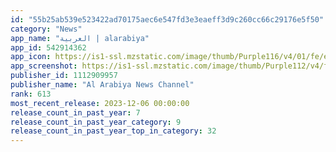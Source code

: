 ```yaml
---
id: "55b25ab539e523422ad70175aec6e547fd3e3eaeff3d9c260cc66c29176e5f50"
category: "News"
app_name: "العربية | alarabiya"
app_id: 542914362
app_icon: https://is1-ssl.mzstatic.com/image/thumb/Purple116/v4/01/fe/e2/01fee270-aa0c-7165-bc6c-eb0dfdeb34d2/AppIcon-0-0-1x_U007emarketing-0-7-0-85-220.png/1024x1024bb.png
app_screenshot: https://is1-ssl.mzstatic.com/image/thumb/Purple112/v4/fb/8f/ed/fb8fed31-76b1-120a-1c25-bb076dc9029a/d9ac1ba8-4c10-49b0-86f5-8d8a2789208c__U0028M_U0029_AR_01.jpg/1284x2778bb.png
publisher_id: 1112909957
publisher_name: "Al Arabiya News Channel"
rank: 613
most_recent_release: 2023-12-06 00:00:00
release_count_in_past_year: 7
release_count_in_past_year_category: 9
release_count_in_past_year_top_in_category: 32
---
```

